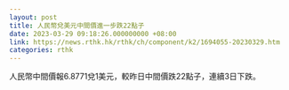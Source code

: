 ```yaml
---
layout: post
title: 人民幣兌美元中間價進一步跌22點子
date: 2023-03-29 09:18:26.000000000 +08:00
link: https://news.rthk.hk/rthk/ch/component/k2/1694055-20230329.htm
categories: rthk
---
```


人民幣中間價報6.8771兌1美元，較昨日中間價跌22點子，連續3日下跌。
